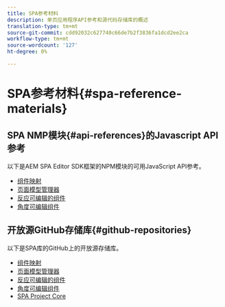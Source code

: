 ```yaml
---
title: SPA参考材料
description: 单页应用程序API参考和源代码存储库的概述
translation-type: tm+mt
source-git-commit: cdd92032c627740c66de7b2f3836fa1dcd2ee2ca
workflow-type: tm+mt
source-wordcount: '127'
ht-degree: 0%

---
```



# SPA参考材料{#spa-reference-materials}

## SPA NMP模块{#api-references}的Javascript API参考

以下是AEM SPA Editor SDK框架的NPM模块的可用JavaScript API参考。

* [组件映射](https://www.npmjs.com/package/@adobe/aem-spa-component-mapping)
* [页面模型管理器](https://www.npmjs.com/package/@adobe/aem-spa-model-manager)
* [反应可编辑的组件](https://www.npmjs.com/package/@adobe/aem-react-editable-components)
* [角度可编辑组件](https://www.npmjs.com/package/@adobe/aem-angular-editable-components)

## 开放源GitHub存储库{#github-repositories}

以下是SPA库的GitHub上的开放源存储库。

* [组件映射](https://github.com/adobe/aem-spa-component-mapping)
* [页面模型管理器](https://github.com/adobe/aem-spa-page-model-manager)
* [反应可编辑的组件](https://github.com/adobe/aem-react-editable-components)
* [角度可编辑组件](https://github.com/adobe/aem-angular-editable-components)
* [SPA Project Core](https://github.com/adobe/aem-spa-project-core)
